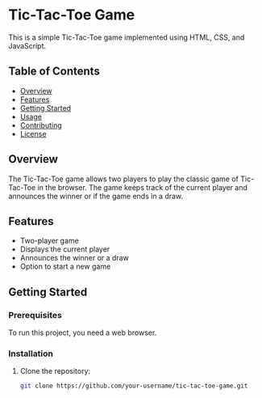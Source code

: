 # Tic-Tac-Toe Game

This is a simple Tic-Tac-Toe game implemented using HTML, CSS, and JavaScript.

## Table of Contents

- [Overview](#overview)
- [Features](#features)
- [Getting Started](#getting-started)
- [Usage](#usage)
- [Contributing](#contributing)
- [License](#license)

## Overview

The Tic-Tac-Toe game allows two players to play the classic game of Tic-Tac-Toe in the browser. The game keeps track of the current player and announces the winner or if the game ends in a draw.

## Features

- Two-player game
- Displays the current player
- Announces the winner or a draw
- Option to start a new game

## Getting Started

### Prerequisites

To run this project, you need a web browser.

### Installation

1. Clone the repository:
   ```sh
   git clone https://github.com/your-username/tic-tac-toe-game.git